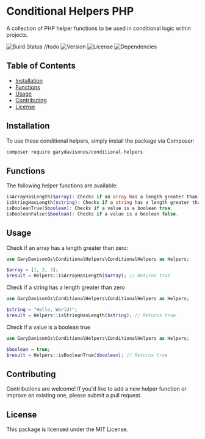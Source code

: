 # Conditional Helpers PHP

A collection of PHP helper functions to be used in conditional logic within projects.

![Build Status]() //todo
![Version](https://img.shields.io/packagist/v/garydavisonos/conditional-helpers)
![License](https://poser.pugx.org/garydavisonos/conditional-helpers/license)
![Dependencies](https://img.shields.io/packagist/dependency-v/garydavisonos/conditional-helpers/php)

## Table of Contents

- [Installation](#installation)
- [Functions](#functions)
- [Usage](#usage)
- [Contributing](#contributing)
- [License](#license)

## Installation

To use these conditional helpers, simply install the package via Composer:

```bash
composer require garydavisonos/conditional-helpers
```

## Functions

The following helper functions are available:

```php
isArrayHasLength($array): Checks if an array has a length greater than zero.
isStringHasLength($string): Checks if a string has a length greater than zero.
isBooleanTrue($boolean): Checks if a value is a boolean true.
isBooleanFalse($boolean): Checks if a value is a boolean false.
```

## Usage

Check if an array has a length greater than zero:

```php
use GaryDavisonOs\ConditionalHelpers\ConditionalHelpers as Helpers;

$array = [1, 2, 3];
$result = Helpers::isArrayHasLength($array); // Returns true
```

Check if a string has a length greater than zero

```php
use GaryDavisonOs\ConditionalHelpers\ConditionalHelpers as Helpers;

$string = "Hello, World!";
$result = Helpers::isStringHasLength($string); // Returns true
```

Check if a value is a boolean true

```php
use GaryDavisonOs\ConditionalHelpers\ConditionalHelpers as Helpers;

$boolean = true;
$result = Helpers::isBooleanTrue($boolean); // Returns true
```

## Contributing

Contributions are welcome! If you'd like to add a new helper function or improve an existing one, please submit a pull request.

## License

This package is licensed under the MIT License.
